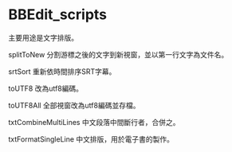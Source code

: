 # BBEdit_scripts

主要用途是文字排版。

splitToNew
分割游標之後的文字到新視窗，並以第一行文字為文件名。

srtSort
重新依時間排序SRT字幕。

toUTF8
改為utf8編碼。

toUTF8All
全部視窗改為utf8編碼並存檔。

txtCombineMultiLines
中文段落中間斷行者，合併之。

txtFormatSingleLine
中文排版，用於電子書的製作。
